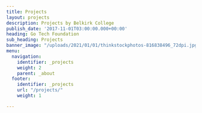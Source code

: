 ```yaml
---
title: Projects
layout: projects
description: Projects by Belkirk College
publish_date: '2017-11-01T03:00:00.000+00:00'
heading: Go Tech Foundation
sub_heading: Projects
banner_image: "/uploads/2021/01/01/thinkstockphotos-816838496_72dpi.jpg"
menu:
  navigation:
    identifier: _projects
    weight: 2
    parent: _about
  footer:
    identifier: _projects
    url: "/projects/"
    weight: 1

---
```


